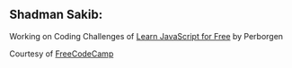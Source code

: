 ## Shadman Sakib:

Working on Coding Challenges of [Learn JavaScript for Free](https://scrimba.com/learn/learnjavascript?utm_source=scrimba&utm_medium=scrim&utm_campaign=learn_javascript_launch&utm_content=fcc) by Perborgen

Courtesy of [FreeCodeCamp](https://www.youtube.com/playlist?list=PLWKjhJtqVAbmMuZ3saqRIBimAKIMYkt0E)
